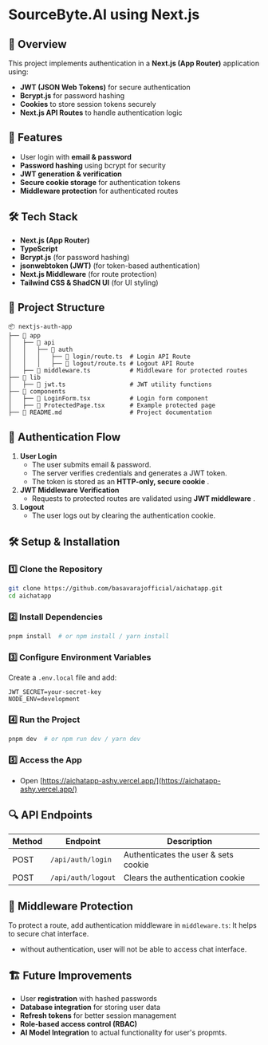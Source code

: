 
# SourceByte.AI using Next.js

## 📌 Overview

This project implements authentication in a **Next.js (App Router)** application using:

* **JWT (JSON Web Tokens)** for secure authentication
* **Bcrypt.js** for password hashing
* **Cookies** to store session tokens securely
* **Next.js API Routes** to handle authentication logic

## 🚀 Features

* User login with **email & password**
* **Password hashing** using bcrypt for security
* **JWT generation & verification**
* **Secure cookie storage** for authentication tokens
* **Middleware protection** for authenticated routes

## 🛠 Tech Stack

* **Next.js (App Router)**
* **TypeScript**
* **Bcrypt.js** (for password hashing)
* **jsonwebtoken (JWT)** (for token-based authentication)
* **Next.js Middleware** (for route protection)
* **Tailwind CSS & ShadCN UI** (for UI styling)

## 📂 Project Structure

```
📦 nextjs-auth-app
├── 📂 app
│   ├── 📂 api
│   │   ├── 📂 auth
│   │   │   ├── 📄 login/route.ts  # Login API Route
│   │   │   ├── 📄 logout/route.ts # Logout API Route
│   ├── 📂 middleware.ts           # Middleware for protected routes
├── 📂 lib
│   ├── 📄 jwt.ts                  # JWT utility functions
├── 📂 components
│   ├── 📄 LoginForm.tsx           # Login form component
│   ├── 📄 ProtectedPage.tsx       # Example protected page
├── 📄 README.md                   # Project documentation
```

## 🔑 Authentication Flow

1. **User Login**
   * The user submits email & password.
   * The server verifies credentials and generates a JWT token.
   * The token is stored as an  **HTTP-only, secure cookie** .
2. **JWT Middleware Verification**
   * Requests to protected routes are validated using  **JWT middleware** .
3. **Logout**
   * The user logs out by clearing the authentication cookie.

## 🛠 Setup & Installation

### 1️⃣ Clone the Repository

```bash
git clone https://github.com/basavarajofficial/aichatapp.git
cd aichatapp
```

### 2️⃣ Install Dependencies

```bash
pnpm install  # or npm install / yarn install
```

### 3️⃣ Configure Environment Variables

Create a `.env.local` file and add:

```env
JWT_SECRET=your-secret-key
NODE_ENV=development
```

### 4️⃣ Run the Project

```bash
pnpm dev  # or npm run dev / yarn dev
```

### 5️⃣ Access the App

* Open [https://aichatapp-ashy.vercel.app/](https://aichatapp-ashy.vercel.app/)

## 🔍 API Endpoints

| Method | Endpoint             | Description                          |
| ------ | -------------------- | ------------------------------------ |
| POST   | `/api/auth/login`  | Authenticates the user & sets cookie |
| POST   | `/api/auth/logout` | Clears the authentication cookie     |

## 🔐 Middleware Protection

To protect a route, add authentication middleware in `middleware.ts`:
It helps to secure chat interface.
 - without authentication, user will not be able to access chat interface.

## 🏗️ Future Improvements

* User **registration** with hashed passwords
* **Database integration** for storing user data
* **Refresh tokens** for better session management
* **Role-based access control (RBAC)**
* **AI Model Integration** to actual functionality for user's propmts.
